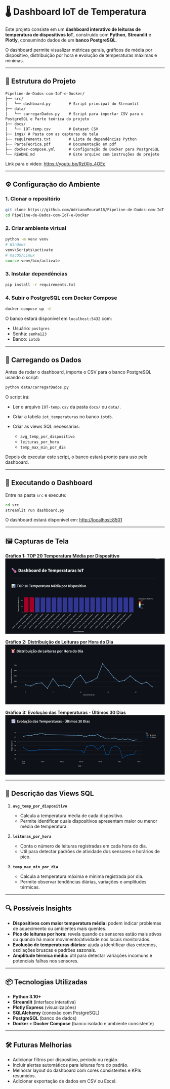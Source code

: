 # 🌡️ Dashboard IoT de Temperatura

Este projeto consiste em um **dashboard interativo de leituras de temperatura de dispositivos IoT**, construído com **Python**, **Streamlit** e **Plotly**, consumindo dados de um **banco PostgreSQL**.  

O dashboard permite visualizar métricas gerais, gráficos de média por dispositivo, distribuição por hora e evolução de temperaturas máximas e mínimas.

---

## 📂 Estrutura do Projeto

```
Pipeline-de-Dados-com-IoT-e-Docker/
├── src/
│   └── dashboard.py        # Script principal do Streamlit
├── data/
│   └── carregarDados.py    # Script para importar CSV para o PostgreSQL e Parte teórica do projeto
├── docs/
│   └── IOT-temp.csv        # Dataset CSV
├── imgs/ # Pasta com as capturas de tela
├── requirements.txt        # Lista de dependências Python
├── ParteTeorica.pdf        # Documentação em pdf
├── docker-compose.yml      # Configuração do Docker para PostgreSQL
└── README.md               # Este arquivo com instruções do projeto
```

Link para o video: https://youtu.be/RztXlo_4OEc

---

## ⚙️ Configuração do Ambiente

### 1. Clonar o repositório
```bash
git clone https://github.com/AdrianoMoura618/Pipeline-de-Dados-com-IoT-e-Docker.git
cd Pipeline-de-Dados-com-IoT-e-Docker
````

### 2. Criar ambiente virtual

```bash
python -m venv venv
# Windows
venv\Scripts\activate
# macOS/Linux
source venv/bin/activate
```

### 3. Instalar dependências

```bash
pip install -r requirements.txt
```

### 4. Subir o PostgreSQL com Docker Compose

```bash
docker-compose up -d
```

O banco estará disponível em `localhost:5432` com:

* Usuário: `postgres`
* Senha: `senha123`
* Banco: `iotdb`

---

## 🚀 Carregando os Dados

Antes de rodar o dashboard, importe o CSV para o banco PostgreSQL usando o script:

```bash
python data/carregarDados.py
```

O script irá:

* Ler o arquivo `IOT-temp.csv` da pasta `docs/` ou `data/`.
* Criar a tabela `iot_temperaturas` no banco `iotdb`.
* Criar as views SQL necessárias:

  * `avg_temp_por_dispositivo`
  * `leituras_por_hora`
  * `temp_max_min_por_dia`

Depois de executar este script, o banco estará pronto para uso pelo dashboard.

---

## 🚀 Executando o Dashboard

Entre na pasta `src` e execute:

```bash
cd src
streamlit run dashboard.py
```

O dashboard estará disponível em:
[http://localhost:8501](http://localhost:8501)

---

## 🖼️ Capturas de Tela

**Gráfico 1: TOP 20 Temperatura Média por Dispositivo**
![Top 20 Temperatura Média](imgs/TemperaturaMedia.png)

**Gráfico 2: Distribuição de Leituras por Hora do Dia**
![Distribuição por Hora](imgs/DistribuicaoPorHora.png)

**Gráfico 3: Evolução das Temperaturas - Últimos 30 Dias**
![Temperaturas Máximas e Mínimas](imgs/Evolucao30Dias.png)

---

## 📝 Descrição das Views SQL

1. **`avg_temp_por_dispositivo`**

   * Calcula a temperatura média de cada dispositivo.
   * Permite identificar quais dispositivos apresentam maior ou menor média de temperatura.

2. **`leituras_por_hora`**

   * Conta o número de leituras registradas em cada hora do dia.
   * Útil para detectar padrões de atividade dos sensores e horários de pico.

3. **`temp_max_min_por_dia`**

   * Calcula a temperatura máxima e mínima registrada por dia.
   * Permite observar tendências diárias, variações e amplitudes térmicas.

---

## 🔍 Possíveis Insights

* **Dispositivos com maior temperatura média:** podem indicar problemas de aquecimento ou ambientes mais quentes.
* **Pico de leituras por hora:** revela quando os sensores estão mais ativos ou quando há maior movimento/atividade nos locais monitorados.
* **Evolução de temperaturas diárias:** ajuda a identificar dias extremos, oscilações bruscas e padrões sazonais.
* **Amplitude térmica média:** útil para detectar variações incomuns e potenciais falhas nos sensores.

---

## 📦 Tecnologias Utilizadas

* **Python 3.10+**
* **Streamlit** (interface interativa)
* **Plotly Express** (visualizações)
* **SQLAlchemy** (conexão com PostgreSQL)
* **PostgreSQL** (banco de dados)
* **Docker + Docker Compose** (banco isolado e ambiente consistente)

---

## 🛠️ Futuras Melhorias

* Adicionar filtros por dispositivo, período ou região.
* Incluir alertas automáticos para leituras fora do padrão.
* Melhorar layout do dashboard com cores consistentes e KPIs resumidos.
* Adicionar exportação de dados em CSV ou Excel.
